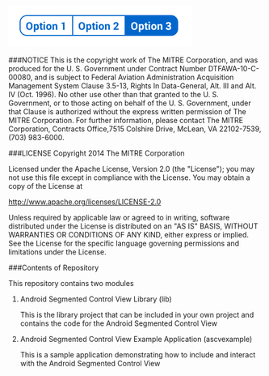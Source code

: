 
![](./lib/sample_ascv_image.png)

###NOTICE
This is the copyright work of The MITRE Corporation, and was produced for
the U. S. Government under Contract Number DTFAWA-10-C-00080, and is subject
to Federal Aviation Administration Acquisition Management System Clause
3.5-13, Rights In Data-General, Alt. III and Alt. IV (Oct. 1996).  No other
use other than that granted to the U. S. Government, or to those acting on
behalf of the U. S. Government, under that Clause is authorized without the
express written permission of The MITRE Corporation. For further information,
please contact The MITRE Corporation, Contracts Office,7515 Colshire Drive,
McLean, VA  22102-7539, (703) 983-6000.

###LICENSE
Copyright 2014 The MITRE Corporation

Licensed under the Apache License, Version 2.0 (the "License");
you may not use this file except in compliance with the License.
You may obtain a copy of the License at

http://www.apache.org/licenses/LICENSE-2.0

Unless required by applicable law or agreed to in writing, software
distributed under the License is distributed on an "AS IS" BASIS,
WITHOUT WARRANTIES OR CONDITIONS OF ANY KIND, either express or implied.
See the License for the specific language governing permissions and
limitations under the License.

###Contents of Repository

This repository contains two modules

1. Android Segmented Control View Library (lib)

   This is the library project that can be included in your own project
and contains the code for the Android Segmented Control View

2. Android Segmented Control View Example Application (ascvexample)

   This is a sample application demonstrating how to include and interact
with the Android Segmented Control View






